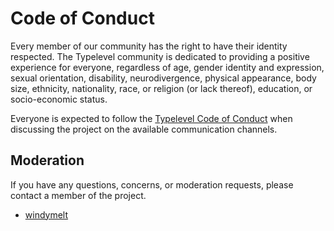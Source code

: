 # Code of Conduct

Every member of our community has the right to have their identity respected. The Typelevel community is dedicated to providing a positive experience for everyone, regardless of age, gender identity and expression, sexual orientation, disability, neurodivergence, physical appearance, body size, ethnicity, nationality, race, or religion (or lack thereof), education, or socio-economic status.

Everyone is expected to follow the [Typelevel Code of Conduct] when discussing the project on the available communication channels.


## Moderation

If you have any questions, concerns, or moderation requests, please contact a member of the project.

- [windymelt](mailto:windymelt@capslock.dev)

[Typelevel Code of Conduct]: https://typelevel.org/code-of-conduct
